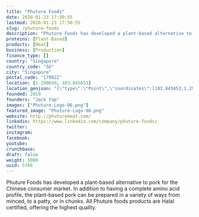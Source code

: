 ```yaml
---
title: "Phuture Foods"
date: 2020-01-23 17:50:55
lastmod: 2020-01-23 17:50:55
slug: /phuture-foods
description: "Phuture Foods has developed a plant-based alternative to pork for the Chinese consumer market. In addition to having a complete amino acid profile, the plant-based pork can be prepared in a variety of ways from minced, to a patty, or in chunks. All Phuture foods products are Halal certified, offering the highest quality."
proteins: [Plant-Based]
products: [Meat]
business: [Production]
finance_type: []
country: "Singapore"
country_code: "SG"
city: "Singapore"
postal_code: "179022"
location: [1.290659, 103.845653]
location_geojson: "{\"type\":\"Point\",\"coordinates\":[103.845653,1.290659]}"
founded: 2019
founders: "Jack Yap"
images: ["Phuture-Logo-06.png"]
featured_image: "Phuture-Logo-06.png"
website: http://phuturemeat.com/
linkedin: https://www.linkedin.com/company/phuture-foods/
twitter: 
instagram: 
facebook: 
youtube: 
crunchbase: 
draft: false
weight: 5000
uuid: 5766
---
```

Phuture Foods has developed a plant-based alternative to pork for the Chinese consumer market. In addition to having a complete amino acid profile, the plant-based pork can be prepared in a variety of ways from minced, to a patty, or in chunks. All Phuture foods products are Halal certified, offering the highest quality.
